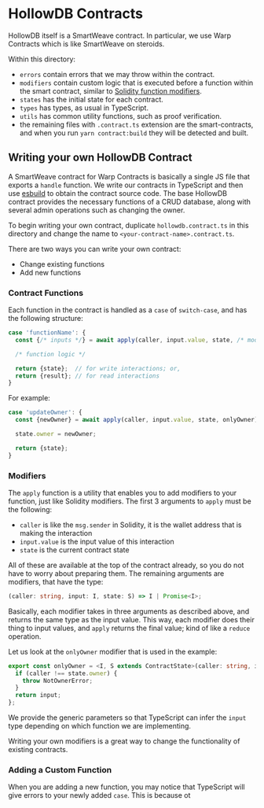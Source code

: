 # HollowDB Contracts

HollowDB itself is a SmartWeave contract. In particular, we use Warp Contracts which is like SmartWeave on steroids.

Within this directory:

- `errors` contain errors that we may throw within the contract.
- `modifiers` contain custom logic that is executed before a function within the smart contract, similar to [Solidity function modifiers](https://docs.soliditylang.org/en/v0.8.21/contracts.html#function-modifiers).
- `states` has the initial state for each contract.
- `types` has types, as usual in TypeScript.
- `utils` has common utility functions, such as proof verification.
- the remaining files with `.contract.ts` extension are the smart-contracts, and when you run `yarn contract:build` they will be detected and built.

## Writing your own HollowDB Contract

A SmartWeave contract for Warp Contracts is basically a single JS file that exports a `handle` function. We write our contracts in TypeScript and then use [esbuild](https://esbuild.github.io/) to obtain the contract source code. The base HollowDB contract provides the necessary functions of a CRUD database, along with several admin operations such as changing the owner.

To begin writing your own contract, duplicate `hollowdb.contract.ts` in this directory and change the name to `<your-contract-name>.contract.ts`.

There are two ways you can write your own contract:

- Change existing functions
- Add new functions

### Contract Functions

Each function in the contract is handled as a `case` of `switch-case`, and has the following structure:

```ts
case 'functionName': {
  const {/* inputs */} = await apply(caller, input.value, state, /* modifiers */);

  /* function logic */

  return {state};  // for write interactions; or,
  return {result}; // for read interactions
}
```

For example:

```ts
case 'updateOwner': {
  const {newOwner} = await apply(caller, input.value, state, onlyOwner);

  state.owner = newOwner;

  return {state};
}
```

### Modifiers

The `apply` function is a utility that enables you to add modifiers to your function, just like Solidity modifiers. The first 3 arguments to `apply` must be the following:

- `caller` is like the `msg.sender` in Solidity, it is the wallet address that is making the interaction
- `input.value` is the input value of this interaction
- `state` is the current contract state

All of these are available at the top of the contract already, so you do not have to worry about preparing them. The remaining arguments are modifiers, that have the type:

```ts
(caller: string, input: I, state: S) => I | Promise<I>;
```

Basically, each modifier takes in three arguments as described above, and returns the same type as the input value. This way, each modifier does their thing to input values, and `apply` returns the final value; kind of like a `reduce` operation.

Let us look at the `onlyOwner` modifier that is used in the example:

```ts
export const onlyOwner = <I, S extends ContractState>(caller: string, input: I, state: S) => {
  if (caller !== state.owner) {
    throw NotOwnerError;
  }
  return input;
};
```

We provide the generic parameters so that TypeScript can infer the `input` type depending on which function we are implementing.

Writing your own modifiers is a great way to change the functionality of existing contracts.

### Adding a Custom Function

When you are adding a new function, you may notice that TypeScript will give errors to your newly added `case`. This is because ot
